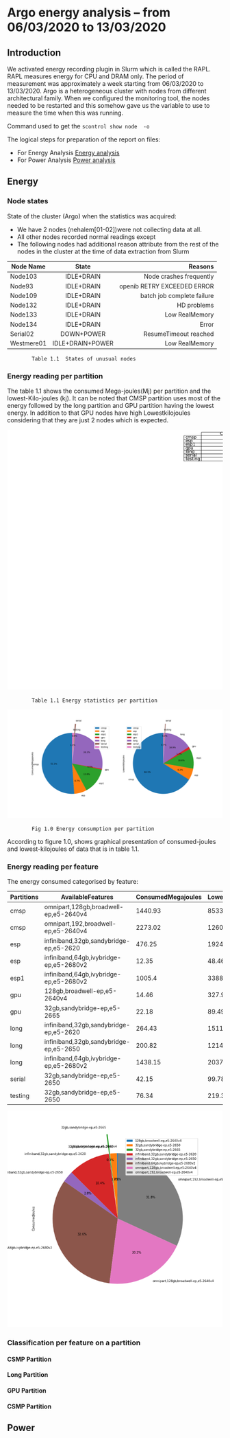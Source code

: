 # Argo energy analysis – from 06/03/2020 to 13/03/2020

## Introduction
We activated energy recording plugin in Slurm which is called the RAPL. RAPL measures energy for CPU and DRAM only.  The period of measurement was approximately a week starting from 06/03/2020 to 13/03/2020. Argo is a heterogeneous cluster with nodes from different architectural family.  When we configured the monitoring tool, the nodes needed to be restarted and this somehow gave us the variable to use to measure the time when this was running.

Command used to get the `scontrol show node  -o `


The logical steps for preparation of the report on files:

* For Energy Analysis [Energy analysis ](energy_processing.ipynb)
* For Power Analysis [Power analysis ](power_processing.ipynb)

## Energy 

### Node states
State of the cluster (Argo) when the statistics was acquired:
* We have 2 nodes (nehalem[01-02])were not collecting data at all.
* All other nodes recorded normal readings except
* The following nodes had additional reason attribute from the rest of the nodes in the cluster at the time of data extraction from Slurm

| Node Name        | State         | Reasons  |
| -------------    |:-------------:| --------:|
| Node103          | IDLE+DRAIN    | Node crashes frequently |
| Node93           | IDLE+DRAIN    |  openib RETRY EXCEEDED ERROR |
| Node109          | IDLE+DRAIN     |  batch job complete failure |
| Node132          | IDLE+DRAIN     |    HD problems |
| Node133          | IDLE+DRAIN      |    Low RealMemory |
| Node134          | IDLE+DRAIN      |    Error |
| Serial02         | DOWN+POWER      |    ResumeTimeout reached |
| Westmere01       | IDLE+DRAIN+POWER   |    Low RealMemory |

            Table 1.1  States of unusual nodes

### Energy reading per partition 
The table 1.1 shows the consumed Mega-joules(Mj) per partition and the lowest-Kilo-joules (kj). It can be noted that CMSP partition uses most of the energy followed by the long partition and GPU partition having the lowest energy. In addition to that GPU nodes have high Lowestkilojoules considering that they are just 2 nodes which is expected.

![partition_table](partition_table.png)

            Table 1.1 Energy statistics per partition


![pie Partition](pie_partition.png)

            Fig 1.0 Energy consumption per partition


According to figure 1.0, shows graphical presentation of consumed-joules and lowest-kilojoules of data that is in table 1.1.


### Energy reading per feature 
The energy consumed categorised by feature:

|Partitions|AvailableFeatures                     |ConsumedMegajoules|Lowestkilojoules|
|----------|--------------------------------------|------------------|----------------|
|cmsp      |omnipart,128gb,broadwell-ep,e5-2640v4 |1440.93           |8533.63         |
|cmsp      |omnipart,192,broadwell-ep,e5-2640v4   |2273.02           |12609.48        |
|esp       |infiniband,32gb,sandybridge-ep,e5-2620|476.25            |1924.83         |
|esp       |infiniband,64gb,ivybridge-ep,e5-2680v2|12.35             |48.46           |
|esp1      |infiniband,64gb,ivybridge-ep,e5-2680v2|1005.4            |3388.78         |
|gpu       |128gb,broadwell-ep,e5-2640v4          |14.46             |327.9           |
|gpu       |32gb,sandybridge-ep,e5-2665           |22.18             |89.49           |
|long      |infiniband,32gb,sandybridge-ep,e5-2620|264.43            |1511.23         |
|long      |infiniband,32gb,sandybridge-ep,e5-2650|200.82            |1214.86         |
|long      |infiniband,64gb,ivybridge-ep,e5-2680v2|1438.15           |2037.17         |
|serial    |32gb,sandybridge-ep,e5-2650           |42.15             |99.78           |
|testing   |32gb,sandybridge-ep,e5-2650           |76.34             |219.33          |


![Feature Pie](pie_feature.png)


### Classification per feature on a partition 

#### CSMP Partition 
#### Long Partition 
#### GPU Partition 
#### CSMP Partition 


## Power 







